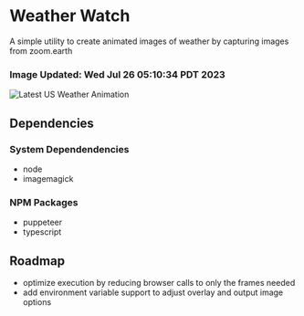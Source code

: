 # Weather Watch

A simple utility to create animated images of weather by capturing images from zoom.earth

### Image Updated: Wed Jul 26 05:10:34 PDT 2023

![Latest US Weather Animation](animations/2023-07-26.webp)

## Dependencies
### System Dependendencies
* node
* imagemagick
### NPM Packages
* puppeteer
* typescript

## Roadmap
* optimize execution by reducing browser calls to only the frames needed
* add environment variable support to adjust overlay and output image options
